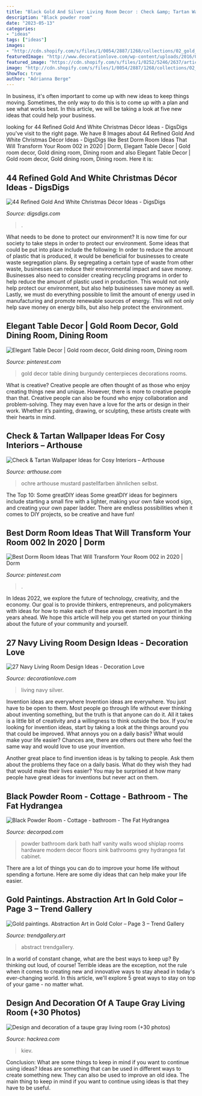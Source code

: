 ```yaml
---
title: "Black Gold And Silver Living Room Decor : Check &amp; Tartan Wallpaper Ideas For Cosy Interiors – Arthouse"
description: "Black powder room"
date: "2023-05-13"
categories:
- "ideas"
tags: ["ideas"]
images:
- "http://cdn.shopify.com/s/files/1/0054/2887/1268/collections/02_gold_1200x630.jpg?v=1604492653"
featuredImage: "http://www.decorationlove.com/wp-content/uploads/2016/09/Navy-Blue-and-Silver-Living-Room.jpg"
featured_image: "https://cdn.shopify.com/s/files/1/0252/5246/2637/articles/5c76fe2ade77fe547900003b_1024x1024.jpg?v=1600674707"
image: "http://cdn.shopify.com/s/files/1/0054/2887/1268/collections/02_gold_1200x630.jpg?v=1604492653"
ShowToc: true
author: "Adrianna Berge"
---
```



In business, it's often important to come up with new ideas to keep things moving. Sometimes, the only way to do this is to come up with a plan and see what works best. In this article, we will be taking a look at five new ideas that could help your business.

	

		
looking for 44 Refined Gold And White Christmas Décor Ideas - DigsDigs you've visit to the right page. We have 8 Images about 44 Refined Gold And White Christmas Décor Ideas - DigsDigs like Best Dorm Room Ideas That Will Transform Your Room 002 in 2020 | Dorm, Elegant Table Decor | Gold room decor, Gold dining room, Dining room and also Elegant Table Decor | Gold room decor, Gold dining room, Dining room. Here it is:
		
    
## 44 Refined Gold And White Christmas Décor Ideas - DigsDigs

<img loading=lazy src="https://www.digsdigs.com/photos/refined-gold-and-white-christmas-decor-ideas-21.jpg" onerror="this.onerror=null;this.src='https://tse3.mm.bing.net/th?id=OIP.lcsiGu3vKHLlKaa_XyNVPAAAAA&amp;pid=15.1';" alt="44 Refined Gold And White Christmas Décor Ideas - DigsDigs">

_Source: digsdigs.com_

>. 

	

What needs to be done to protect our environment?
It is now time for our society to take steps in order to protect our environment. Some ideas that could be put into place include the following:
In order to reduce the amount of plastic that is produced, it would be beneficial for businesses to create waste segregation plans. By segregating a certain type of waste from other waste, businesses can reduce their environmental impact and save money. Businesses also need to consider creating recycling programs in order to help reduce the amount of plastic used in production. This would not only help protect our environment, but also help businesses save money as well. Lastly, we must do everything possible to limit the amount of energy used in manufacturing and promote renewable sources of energy. This will not only help save money on energy bills, but also help protect the environment.

    
## Elegant Table Decor | Gold Room Decor, Gold Dining Room, Dining Room

<img loading=lazy src="https://i.pinimg.com/736x/aa/41/09/aa41090f061f2850ddf123a0dcb59a39.jpg" onerror="this.onerror=null;this.src='https://tse3.mm.bing.net/th?id=OIP.Gp2aKAHBYLWMEuRXmmCuuAHaPP&amp;pid=15.1';" alt="Elegant Table Decor | Gold room decor, Gold dining room, Dining room">

_Source: pinterest.com_

>gold decor table dining burgundy centerpieces decorations rooms. 

	

What is creative?
Creative people are often thought of as those who enjoy creating things new and unique. However, there is more to creative people than that. Creative people can also be found who enjoy collaboration and problem-solving. They may even have a love for the arts or design in their work. Whether it’s painting, drawing, or sculpting, these artists create with their hearts in mind.

    
## Check &amp; Tartan Wallpaper Ideas For Cosy Interiors – Arthouse

<img loading=lazy src="https://cdn.shopify.com/s/files/1/0252/5246/2637/articles/5c76fe2ade77fe547900003b_1024x1024.jpg?v=1600674707" onerror="this.onerror=null;this.src='https://tse1.mm.bing.net/th?id=OIP.6PQJ9p7U4geQtV2kBS5tNAHaHV&amp;pid=15.1';" alt="Check &amp; Tartan Wallpaper Ideas for Cosy Interiors – Arthouse">

_Source: arthouse.com_

>ochre arthouse mustard pastellfarben ähnlichen selbst. 

	

The Top 10: Some greatDIY ideas
Some greatDIY ideas for beginners include starting a small fire with a lighter, making your own fake wood sign, and creating your own paper ladder. There are endless possibilities when it comes to DIY projects, so be creative and have fun!

    
## Best Dorm Room Ideas That Will Transform Your Room 002 In 2020 | Dorm

<img loading=lazy src="https://i.pinimg.com/736x/94/a7/68/94a768b29c5af4040d78bd5f3e2993a7.jpg" onerror="this.onerror=null;this.src='https://tse2.mm.bing.net/th?id=OIP.LoyZfGHtA8hLBhTFEe90GwHaLH&amp;pid=15.1';" alt="Best Dorm Room Ideas That Will Transform Your Room 002 in 2020 | Dorm">

_Source: pinterest.com_

>. 

	

In Ideas 2022, we explore the future of technology, creativity, and the economy. Our goal is to provide thinkers, entrepreneurs, and policymakers with ideas for how to make each of these areas even more important in the years ahead. We hope this article will help you get started on your thinking about the future of your community and yourself.

    
## 27 Navy Living Room Design Ideas - Decoration Love

<img loading=lazy src="http://www.decorationlove.com/wp-content/uploads/2016/09/Navy-Blue-and-Silver-Living-Room.jpg" onerror="this.onerror=null;this.src='https://tse1.mm.bing.net/th?id=OIP.QJE_7JLGRIHV-C3b2BGUCwHaKy&amp;pid=15.1';" alt="27 Navy Living Room Design Ideas - Decoration Love">

_Source: decorationlove.com_

>living navy silver. 

	

Invention ideas are everywhere
Invention ideas are everywhere. You just have to be open to them. Most people go through life without ever thinking about inventing something, but the truth is that anyone can do it. All it takes is a little bit of creativity and a willingness to think outside the box.
If you're looking for invention ideas, start by taking a look at the things around you that could be improved. What annoys you on a daily basis? What would make your life easier? Chances are, there are others out there who feel the same way and would love to use your invention.

Another great place to find invention ideas is by talking to people. Ask them about the problems they face on a daily basis. What do they wish they had that would make their lives easier? You may be surprised at how many people have great ideas for inventions but never act on them.

    
## Black Powder Room - Cottage - Bathroom - The Fat Hydrangea

<img loading=lazy src="https://cdn.decorpad.com/photos/2013/07/10/abe7eee3c179.jpg" onerror="this.onerror=null;this.src='https://tse3.mm.bing.net/th?id=OIP.9AghUPnMiS822EkSPJyzIQHaLH&amp;pid=15.1';" alt="Black Powder Room - Cottage - bathroom - The Fat Hydrangea">

_Source: decorpad.com_

>powder bathroom dark bath half vanity walls wood shiplap rooms hardware modern decor floors sink bathrooms grey hydrangea fat cabinet. 

	

There are a lot of things you can do to improve your home life without spending a fortune. Here are some diy ideas that can help make your life easier.

    
## Gold Paintings. Abstraction Art In Gold Color – Page 3 – Trend Gallery

<img loading=lazy src="http://cdn.shopify.com/s/files/1/0054/2887/1268/collections/02_gold_1200x630.jpg?v=1604492653" onerror="this.onerror=null;this.src='https://tse2.mm.bing.net/th?id=OIP.V071Vl5k7HMlAqg434dvdgHaHU&amp;pid=15.1';" alt="Gold paintings. Abstraction Art in Gold Color – Page 3 – Trend Gallery">

_Source: trendgallery.art_

>abstract trendgallery. 

	

In a world of constant change, what are the best ways to keep up? By thinking out loud, of course! Terrible ideas are the exception, not the rule when it comes to creating new and innovative ways to stay ahead in today's ever-changing world. In this article, we'll explore 5 great ways to stay on top of your game - no matter what.

    
## Design And Decoration Of A Taupe Gray Living Room (+30 Photos)

<img loading=lazy src="https://www.hackrea.com/wp-content/uploads/2019/12/textiles-tauoe-grey-livingroom-5-768x614.jpg" onerror="this.onerror=null;this.src='https://tse3.mm.bing.net/th?id=OIP.hAMwm1Klh0cHH6QPIuAPNAHaF6&amp;pid=15.1';" alt="Design and decoration of a taupe gray living room (+30 photos)">

_Source: hackrea.com_

>kiev. 

	

Conclusion: What are some things to keep in mind if you want to continue using ideas?
Ideas are something that can be used in different ways to create something new. They can also be used to improve an old idea. The main thing to keep in mind if you want to continue using ideas is that they have to be useful.


